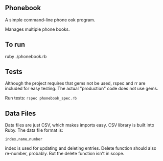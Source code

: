 Phonebook
---------

A simple command-line phone ook program.

Manages multiple phone books.

To run
------

ruby ./phonebook.rb

Tests
-----

Although the project requires that gems not be used, rspec and rr are included
for easy testing. The actual "production" code does not use gems.

Run tests: `rspec phonebook_spec.rb`


Data Files
----------

Data files are just CSV, which makes imports easy. CSV library is built into Ruby.
The data file format is:

    index,name,number

index is used for updating and deleting entries. Delete function should also
re-number, probably. But the delete function isn't in scope.
